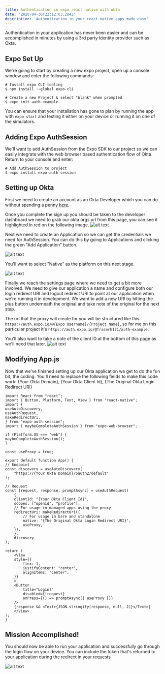 ```yaml
---
title: Authentication in expo react native with okta
date: '2020-04-30T22:12:03.284Z'
description: 'Authentication in your react native apps made easy'
---
```


Authentication in your application has never been easier and can be accomplished in minutes by using a 3rd party Identity provider such as Okta.

## Expo Set Up

We're going to start by creating a new expo project, open up a console window and enter the following commands:

    # Install expo CLI tooling
    $ npm install --global expo-cli

    # Create a new Project & select "blank" when prompted
    $ expo init auth-example

You can ensure that your installation has gone to plan by running the app with `expo start` and testing it either on your device or running it on one of the simulators.

## Adding Expo AuthSession

We'll want to add AuthSession from the Expo SDK to our project so we can easily integrate with the web browser based authentication flow of Okta. Return to your console and enter:

    # Add AuthSession to project
    $ expo install expo-auth-session

## Setting up Okta

First we need to create an account as an Okta Developer which you can do without spending a penny [here](https://developer.okta.com/signup).

Once you complete the sign up you should be taken to the developer dashboard we need to grab our okta orgs url from this page, you can see it highlighted in red on the following image.
![alt text](./OktaUrl.png 'Okta Add Application')

Next we need to create an Application so we can get the credentials we need for AuthSession. You can do this by going to Applications and clicking the green "Add Application" button.

![alt text](./OktaAddApplication.png 'Okta Add Application')

You'll want to select "Native" as the platform on this next stage.

![alt text](./OktaSelectPlatform.PNG 'Okta Select Application')

Finally we reach the settings page where we need to get a bit more involved. We need to give our application a name and configure both our login redirect URI and logout redirect URI to point at our application when we're running it in development. We want to add a new URI by hitting the plus button underneath the original and take note of the original for the next step.

The url that the proxy will create for you will be structured like this `https://auth.expo.io/@{Expo Username}/{Project Name}`, so for me on this particular project it's `https://auth.expo.io/@fraserh121/auth-example`.

You'll also want to take a note of the client ID at the bottom of this page as we'll need that later.
![alt text](./OktaSettingsPage.PNG 'Okta Settings Page')

## Modifying App.js

Now that we've finished setting up our Okta application we get to do the fun bit, the coding.
You'll need to replace the following fields to make this code work: {Your Okta Domain}, {Your Okta Client Id}, {The Original Okta Login Redirect URI}

    import React from "react";
    import { Button, Platform, Text, View } from "react-native";
    import {
    useAutoDiscovery,
    useAuthRequest,
    makeRedirectUri,
    } from "expo-auth-session";
    import { maybeCompleteAuthSession } from "expo-web-browser";

    if (Platform.OS === "web") {
    maybeCompleteAuthSession();
    }

    const useProxy = true;

    export default function App() {
    // Endpoint
    const discovery = useAutoDiscovery(
        "https://{Your Okta Domain}/oauth2/default"
    );

    // Request
    const [request, response, promptAsync] = useAuthRequest(
        {
        clientId: "{Your Okta Client Id}",
        scopes: ["openid", "profile"],
        // For usage in managed apps using the proxy
        redirectUri: makeRedirectUri({
            // For usage in bare and standalone
            native: "{The Original Okta Login Redirect URI}",
            useProxy,
        }),
        },
        discovery
    );

    return (
        <View
        style={{
            flex: 1,
            justifyContent: "center",
            alignItems: "center",
        }}
        >
        <Button
            title="Login!"
            disabled={!request}
            onPress={() => promptAsync({ useProxy })}
        />
        {response && <Text>{JSON.stringify(response, null, 2)}</Text>}
        </View>
    );
    }

## Mission Accomplished!

You should now be able to run your application and successfully go through the login flow on your device.
You can include the token that's returned to your application during the redirect in your requests

![alt text](./Final.PNG 'Final Screen')
